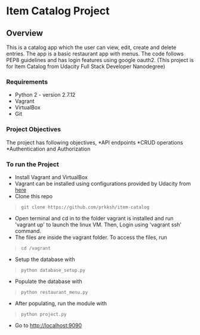 # Item Catalog Project

## Overview
This is a catalog app which the user can view, edit, create and delete entries. The app is a basic restaurant app with menus. The code follows PEP8 guidelines and has login features using google oauth2. (This project is for Item Catalog from Udacity Full Stack Developer Nanodegree)


### Requirements

* Python 2 - version 2.7.12
* Vagrant
* VirtualBox
* Git

### Project Objectives

The project has following objectives,
*API endpoints
*CRUD operations
*Authentication and Authorization

### To run the Project
* Install Vagrant and VirtualBox
* Vagrant can be installed using configurations provided by Udacity from <a href="https://classroom.udacity.com/nanodegrees/nd004/parts/4dcefa2a-fb54-4909-9708-9ef2839e5340/modules/349fd477-16d6-44ae-b33a-2b8521735718/lessons/3621198668/concepts/35960790720923">here</a>
* Clone this repo
> `git clone https://github.com/prkksh/item-catalog`
* Open terminal and cd in to the folder vagrant is installed and run 'vagrant up' to launch the linux VM. Then, Login using 'vagrant ssh' command.
* The files are inside the vagrant folder. To access the files, run
>`cd /vagrant`

* Setup the database with
>`python database_setup.py`
* Populate the database with
>`python restaurant_menu.py`
* After populating, run the module with
>`python project.py`
* Go to <a href="">http://localhost:9090</a>
